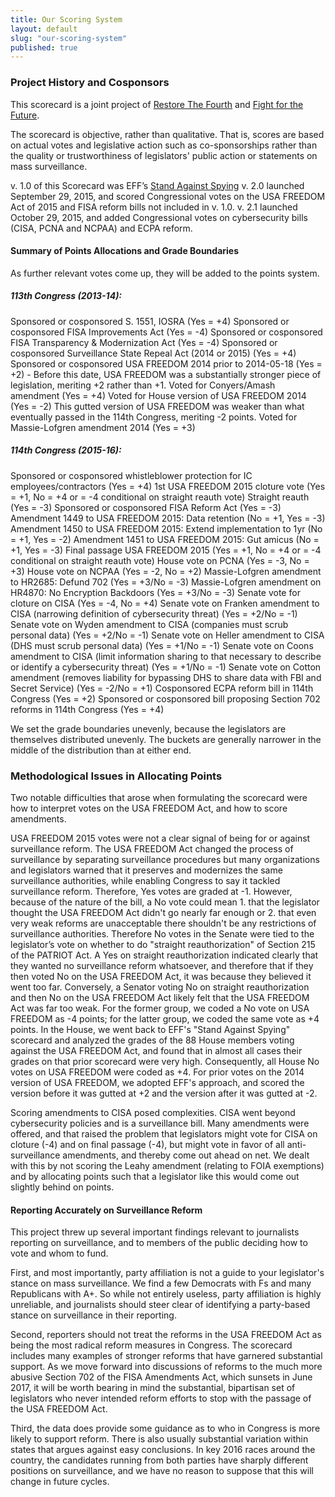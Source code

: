 ```yaml
---
title: Our Scoring System
layout: default
slug: "our-scoring-system"
published: true
---
```




### Project History and Cosponsors

This scorecard is a joint project of [Restore The
Fourth](https://restorethe4th.com) and [Fight for the
Future](https://fightforthefuture.org).

The scorecard is objective, rather than qualitative. That is, scores are based
on actual votes and legislative action such as co-sponsorships rather
than the quality or trustworthiness of legislators' public action or
statements on mass
surveillance.

v. 1.0 of this Scorecard was EFF’s [Stand Against
Spying](https://standagainstspying.org)
v. 2.0 launched September 29, 2015, and scored Congressional votes
on the USA FREEDOM Act of 2015 and FISA reform bills not included in
v. 1.0.
v. 2.1 launched October 29, 2015, and added Congressional votes on
cybersecurity bills (CISA, PCNA and NCPAA) and ECPA reform.


#### **Summary of Points Allocations and Grade Boundaries**

As further relevant votes come up, they will be added to the points system.

##### 113th Congress (2013-14):

Sponsored or cosponsored S. 1551, IOSRA (Yes = +4)
Sponsored or cosponsored FISA Improvements Act (Yes = -4)
Sponsored or cosponsored FISA Transparency & Modernization Act (Yes = -4)
Sponsored or cosponsored Surveillance State Repeal Act (2014 or
2015) (Yes = +4)
Sponsored or cosponsored USA FREEDOM 2014 prior to 2014-05-18 (Yes =
+2) - Before this date, USA FREEDOM was a substantially stronger piece
of legislation, meriting +2 rather than +1.
Voted for Conyers/Amash amendment (Yes = +4)
Voted for House version of USA FREEDOM 2014 (Yes = -2) This gutted
version of USA FREEDOM was weaker than what eventually passed in the
114th Congress, meriting -2 points.
Voted for Massie-Lofgren amendment 2014 (Yes = +3)

##### 114th Congress (2015-16):

Sponsored or cosponsored whistleblower protection for IC
employees/contractors (Yes = +4)
1st USA FREEDOM 2015 cloture vote (Yes = +1, No = +4 or = -4
conditional on straight reauth vote)
Straight reauth (Yes = -3)
Sponsored or cosponsored FISA Reform Act (Yes = -3)
Amendment 1449 to USA FREEDOM 2015: Data retention (No = +1, Yes = -3)
Amendment 1450 to USA FREEDOM 2015: Extend implementation to 1yr (No
= +1, Yes = -2)
Amendment 1451 to USA FREEDOM 2015: Gut amicus (No = +1, Yes = -3)
Final passage USA FREEDOM 2015 (Yes = +1, No = +4 or = -4
conditional on straight reauth vote)
House vote on PCNA (Yes = -3, No = +3)
House vote on NCPAA (Yes = -2, No = +2)
Massie-Lofgren amendment to HR2685: Defund 702 (Yes = +3/No = -3)
Massie-Lofgren amendment on HR4870: No Encryption Backdoors (Yes = +3/No = -3)
Senate vote for cloture on CISA (Yes = -4, No = +4)
Senate vote on Franken amendment to CISA (narrowing definition of
cybersecurity threat) (Yes = +2/No = -1)
Senate vote on Wyden amendment to CISA (companies must scrub
personal data) (Yes = +2/No = -1)
Senate vote on Heller amendment to CISA (DHS must scrub personal
data) (Yes = +1/No = -1)
Senate vote on Coons amendment to CISA (limit information sharing to
that necessary to describe or identify a cybersecurity threat) (Yes =
+1/No = -1)
Senate vote on Cotton amendment (removes liability for bypassing DHS
to share data with FBI and Secret Service) (Yes = -2/No = +1)
Cosponsored ECPA reform bill in 114th Congress (Yes = +2)
Sponsored or cosponsored bill proposing Section 702 reforms in 114th
Congress (Yes = +4)

We set the grade boundaries unevenly, because the legislators are
themselves distributed unevenly. The buckets are generally narrower in
the middle of the distribution than at either end.


### Methodological Issues in Allocating Points

Two notable difficulties that arose when formulating the scorecard
were how to interpret votes on the USA FREEDOM Act, and how to score
amendments.

USA FREEDOM 2015 votes were not a clear signal of being for or
against surveillance reform. The USA FREEDOM Act changed the process of surveillance by separating surveillance procedures but many organizations and legislators warned that it preserves and modernizes the same surveillance authorities, while enabling Congress to say it tackled surveillance reform. Therefore, Yes votes are graded at -1. However, because of the nature of the bill, a No vote could mean 1. that the legislator thought the USA FREEDOM Act didn't go nearly far enough or 2. that even very weak reforms are unacceptable there shouldn't be any restrictions of surveillance authorities. Therefore No votes in the Senate were tied to the legislator’s vote on whether to do "straight reauthorization" of
Section 215 of the PATRIOT Act. A Yes on straight reauthorization
indicated clearly that they wanted no surveillance reform whatsoever,
and therefore that if they then voted No on the USA FREEDOM Act, it
was because they believed it went too far. Conversely, a Senator
voting No on straight reauthorization and then No on the USA FREEDOM
Act likely felt that the USA FREEDOM Act was far too weak. For the
former group, we coded a No vote on USA FREEDOM as -4 points; for the
latter group, we coded the same vote as +4 points. In the House, we
went back to EFF's "Stand Against Spying" scorecard and analyzed the
grades of the 88 House members voting against the USA FREEDOM Act, and
found that in almost all cases their grades on that prior scorecard
were very high. Consequently, all House No votes on USA FREEDOM were coded as +4. For prior votes on the 2014 version of USA FREEDOM, we adopted EFF's approach, and scored the version before it was gutted at +2 and the version after it was gutted at -2.

Scoring amendments to CISA posed complexities. CISA
went beyond cybersecurity policies and is a surveillance bill. Many amendments were offered, and that raised the problem that legislators might vote for CISA on cloture (-4) and on final passage (-4), but might vote in favor of all
anti-surveillance amendments, and thereby come out ahead on net. We
dealt with this by not scoring the Leahy amendment (relating to FOIA
exemptions) and by allocating points such that a legislator like this
would come out slightly behind on points.

#### Reporting Accurately on Surveillance Reform

This project threw up several important findings relevant to journalists
reporting on surveillance, and to members of the public deciding how to vote and
whom to fund.

First, and most importantly, party affiliation is not a guide to your
legislator's stance on mass surveillance. We find a few Democrats with Fs and
many Republicans with A+. So while not entirely useless, party affiliation is
highly unreliable, and journalists should steer clear of identifying a
party-based stance on surveillance in their reporting.

Second, reporters should not treat the reforms in the USA FREEDOM Act as being
the most radical reform measures in Congress. The scorecard includes many
examples of stronger reforms that have garnered substantial support. As we move
forward into discussions of reforms to the much more abusive Section 702 of the
FISA Amendments Act, which sunsets in June 2017, it will be worth bearing in
mind the substantial, bipartisan set of legislators who never intended reform
efforts to stop with the passage of the USA FREEDOM Act.

Third, the data does provide some guidance as to who in Congress is more likely
to support reform. There is also usually substantial variation within states
that argues against easy conclusions. In key 2016 races around the country, the
candidates running from both parties have sharply different positions on
surveillance, and we have no reason to suppose that this will change in future
cycles.
